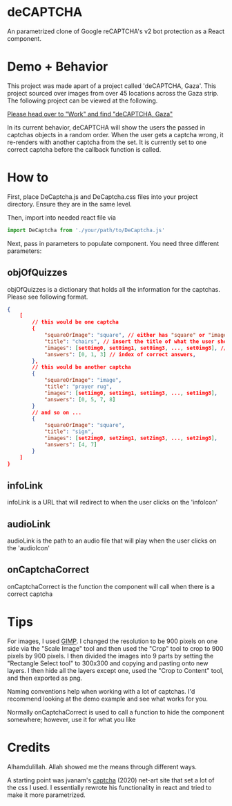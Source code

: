 # deCAPTCHA
An parametrized clone of Google reCAPTCHA's v2 bot protection as a React component.

# Demo + Behavior
This project was made apart of a project called 'deCAPTCHA, Gaza'. This project sourced over images from over 45 locations across the Gaza strip. The following project can be viewed at the following.

[Please head over to "Work" and find "deCAPTCHA, Gaza"](https://adamwajahat.github.io)

In its current behavior, deCAPTCHA will show the users the passed in captchas objects in a random order. When the user gets a captcha wrong, it re-renders with another captcha from the set. It is currently set to one correct captcha before the callback function is called.

# How to
First, place DeCaptcha.js and DeCaptcha.css files into your project directory. Ensure they are in the same level.

Then, import into needed react file via
```javascript
import DeCaptcha from './your/path/to/DeCaptcha.js'
```

Next, pass in parameters to populate component. You need three different parameters:

## objOfQuizzes
objOfQuizzes is a dictionary that holds all the information for the captchas. Please see following format.
```json
{
    [
        // this would be one captcha
        {
            "squareOrImage": "square", // either has "square" or "image" here depending on captcha format
            "title": "chairs", // insert the title of what the user should look for
            "images": [set0img0, set0img1, set0img3, ..., set0img8], // must have 9 images see "Tips" section for more
            "answers": [0, 1, 3] // index of correct answers,
        },
        // this would be another captcha
        {
            "squareOrImage": "image",
            "title": "prayer rug",
            "images": [set1img0, set1img1, set1img3, ..., set1img8],
            "answers": [0, 5, 7, 8]
        }
        // and so on ...
        {
            "squareOrImage": "square",
            "title": "sign",
            "images": [set2img0, set2img1, set2img3, ..., set2img8],
            "answers": [4, 7]
        }
    ]
}
```

## infoLink
infoLink is a URL that will redirect to when the user clicks on the 'infoIcon'

## audioLink
audioLink is the path to an audio file that will play when the user clicks on the 'audioIcon'

## onCaptchaCorrect
onCaptchaCorrect is the function the component will call when there is a correct captcha

# Tips
For images, I used [GIMP](https://www.gimp.org/). I changed the resolution to be 900 pixels on one side via the "Scale Image" tool and then used the "Crop" tool to crop to 900 pixels by 900 pixels. I then divided the images into 9 parts by setting the "Rectangle Select tool" to 300x300 and copying and pasting onto new layers. I then hide all the layers except one, used the "Crop to Content" tool, and then exported as png.

Naming conventions help when working with a lot of captchas. I'd recommend looking at the demo example and see what works for you.

Normally onCaptchaCorrect is used to call a function to hide the component somewhere; however, use it for what you like

# Credits
Alhamdulillah. Allah showed me the means through different ways. 

A starting point was jvanam's [captcha](https://github.com/jvanam/captcha/tree/master) (2020) net-art site that set a lot of the css I used. I essentially rewrote his functionality in react and tried to make it more parametrized. 